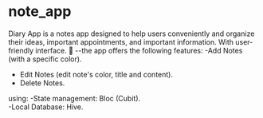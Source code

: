 # note_app

Diary App is a notes app designed to help users conveniently and organize their ideas, important appointments, and important information. With user-friendly interface. 📲
--the app offers the following features:
-Add Notes (with a specific color).
- Edit Notes (edit note's color, title and content).
- Delete Notes.

using:
-State management: Bloc (Cubit).<br>
-Local Database: Hive.<br>


